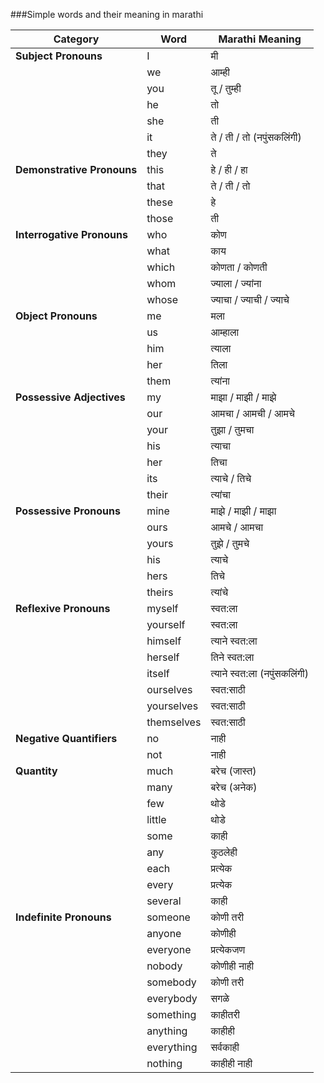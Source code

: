 ###Simple words and their meaning in marathi


| **Category**               | **Word**          | **Marathi Meaning**        |
|----------------------------|-------------------|----------------------------|
| **Subject Pronouns**       | I                 | मी                          |
|                            | we                | आम्ही                       |
|                            | you               | तू / तुम्ही                  |
|                            | he                | तो                          |
|                            | she               | ती                          |
|                            | it                | ते / ती / तो (नपुंसकलिंगी)   |
|                            | they              | ते                          |
| **Demonstrative Pronouns** | this              | हे / ही / हा                 |
|                            | that              | ते / ती / तो                 |
|                            | these             | हे                           |
|                            | those             | ती                          |
| **Interrogative Pronouns** | who               | कोण                         |
|                            | what              | काय                         |
|                            | which             | कोणता / कोणती               |
|                            | whom              | ज्याला / ज्यांना            |
|                            | whose             | ज्याचा / ज्याची / ज्याचे     |
| **Object Pronouns**        | me                | मला                         |
|                            | us                | आम्हाला                      |
|                            | him               | त्याला                      |
|                            | her               | तिला                       |
|                            | them              | त्यांना                     |
| **Possessive Adjectives**  | my                | माझा / माझी / माझे          |
|                            | our               | आमचा / आमची / आमचे         |
|                            | your              | तुझा / तुमचा                |
|                            | his               | त्याचा                      |
|                            | her               | तिचा                       |
|                            | its               | त्याचे / तिचे                |
|                            | their             | त्यांचा                     |
| **Possessive Pronouns**    | mine              | माझे / माझी / माझा         |
|                            | ours              | आमचे / आमचा                 |
|                            | yours             | तुझे / तुमचे                |
|                            | his               | त्याचे                      |
|                            | hers              | तिचे                       |
|                            | theirs            | त्यांचे                     |
| **Reflexive Pronouns**     | myself            | स्वत:ला                     |
|                            | yourself          | स्वत:ला                     |
|                            | himself           | त्याने स्वत:ला              |
|                            | herself           | तिने स्वत:ला                |
|                            | itself            | त्याने स्वत:ला (नपुंसकलिंगी) |
|                            | ourselves         | स्वत:साठी                   |
|                            | yourselves        | स्वत:साठी                   |
|                            | themselves        | स्वत:साठी                   |
| **Negative Quantifiers**   | no                | नाही                       |
|                            | not               | नाही                       |
| **Quantity**               | much              | बरेच (जास्त)               |
|                            | many              | बरेच (अनेक)                |
|                            | few               | थोडे                        |
|                            | little            | थोडे                        |
|                            | some              | काही                        |
|                            | any               | कुठलेही                     |
|                            | each              | प्रत्येक                     |
|                            | every             | प्रत्येक                     |
|                            | several           | काही                       |
| **Indefinite Pronouns**    | someone           | कोणी तरी                    |
|                            | anyone            | कोणीही                      |
|                            | everyone          | प्रत्येकजण                   |
|                            | nobody            | कोणीही नाही                 |
|                            | somebody          | कोणी तरी                    |
|                            | everybody         | सगळे                        |
|                            | something         | काहीतरी                     |
|                            | anything          | काहीही                      |
|                            | everything        | सर्वकाही                    |
|                            | nothing           | काहीही नाही                 |

